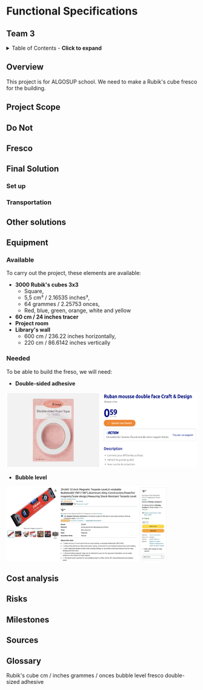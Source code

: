 # Functional Specifications

## Team 3

<details>
<summary>Table of Contents - <b>Click to expand</b></summary>

- [Functional Specifications](#functional-specifications)
  - [Team 3](#team-3)
  - [Overview](#overview)
  - [Project Scope](#project-scope)
  - [Do Not](#do-not)
  - [Fresco](#fresco)
  - [Final Solution](#final-solution)
    - [Set up](#set-up)
    - [Transportation](#transportation)
  - [Other solutions](#other-solutions)
  - [Equipment](#equipment)
    - [Available](#available)
    - [Needed](#needed)
  - [Cost analysis](#cost-analysis)
  - [Risks](#risks)
  - [Milestones](#milestones)
  - [Sources](#sources)
  - [Glossary](#glossary)

</details>

## Overview

This project is for ALGOSUP school. We need to make a Rubik's cube fresco for the building.
<!-- What? -->

## Project Scope
<!-- Why? -->

## Do Not
<!-- What not to do -->

## Fresco

<!-- Image + dimension -->
<!-- befre after of the room -->
<!-- elments and why? -->
<!-- reel and pixelize inspiration -->

## Final Solution

### Set up

### Transportation

## Other solutions

<!-- Shelf + mockup-->
<!-- Integration of the plugs with a drawer + mockup-->
<!-- Above and under the plugs + mockup-->
<!-- Why and why not? -->

## Equipment

### Available

To carry out the project, these elements are available:
- **3000 Rubik's cubes 3x3**
  - Square,
  - 5,5 cm³ / 2.16535 inches³,
  - 64 grammes / 2.25753 onces,
  - Red, blue, green, orange, white and yellow
- **60 cm / 24 inches tracer**
- **Project room**
- **Library's wall**
  - 600 cm / 236.22 inches horizontally,
  - 220 cm / 86.6142 inches vertically

### Needed

To be able to build the freso, we will need:
- **Double-sided adhesive**

<img src="../images/adhesive.png" style="height:200px">

- **Bubble level**

<img src="../images/bubbleLevel.png" style="height:200px">

## Cost analysis

## Risks

## Milestones

## Sources

## Glossary

Rubik's cube
cm / inches
grammes / onces
bubble level
fresco
double-sized adhesive
